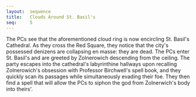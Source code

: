 ```yaml
---
layout:  sequence
title:   Clouds Around St. Basil's
seq:     5
---
```



The PCs see that the aforementioned cloud ring is now encircling St. Basil's Cathedral.
As they cross the Red Square, they notice that the city's possessed denizens are collapsing en masse: they are dead.
The PCs enter St. Basil's and are greeted by Zolnerowich descending from the ceiling.
The party escapes into the cathedral's labyrinthine hallways upon recalling Zolnerowich's obsession with Professor Birchwell's spell book,
and they quickly scan its passages while simultaneously evading their foe.
They then find a spell that will allow the PCs to siphon the god from Zolnerwich's body into theirs'.

